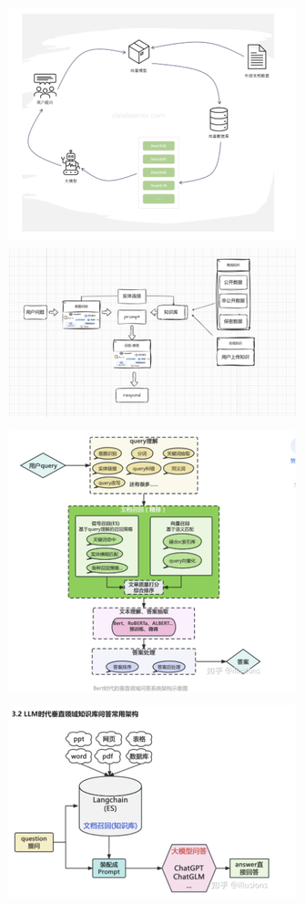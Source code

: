 ![1695200115448](讨论1.assets/1695200115448.png)

![image-20230920165640128](讨论1.assets/image-20230920165640128.png)

![image-20230920165739571](讨论1.assets/image-20230920165739571.png)

![image-20230920165814020](讨论1.assets/image-20230920165814020.png)
